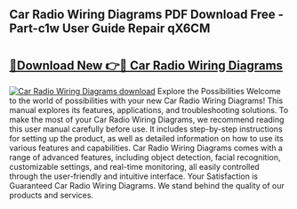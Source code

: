 ## Car Radio Wiring Diagrams PDF Download Free - Part-c1w User Guide Repair qX6CM

# <h2><a href="http://dft31v.blite.top/?on=Car+Radio+Wiring+Diagrams">🔗Download New 👉🔴 Car Radio Wiring Diagrams</a></h2>

[![Car Radio Wiring Diagrams download](https://i.imgur.com/lujVjoI.png)](http://dft31v.blite.top/?on=Car+Radio+Wiring+Diagrams)
Explore the Possibilities Welcome to the world of possibilities with your new Car Radio Wiring Diagrams! This manual explores its features, applications, and troubleshooting solutions. To make the most of your Car Radio Wiring Diagrams, we recommend reading this user manual carefully before use. It includes step-by-step instructions for setting up the product, as well as detailed information on how to use its various features and capabilities. Car Radio Wiring Diagrams comes with a range of advanced features, including object detection, facial recognition, customizable settings, and real-time monitoring, all easily controlled through the user-friendly and intuitive interface. Your Satisfaction is Guaranteed Car Radio Wiring Diagrams. We stand behind the quality of our products and services.
